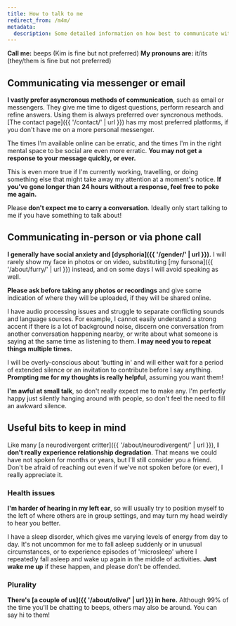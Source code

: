 ```yaml
---
title: How to talk to me
redirect_from: /m4m/
metadata:
  description: Some detailed information on how best to communicate with me.
---
```


**Call me:** beeps (Kim is fine but not preferred)
**My pronouns are:** it/its (they/them is fine but not preferred)

## Communicating via messenger or email

**I vastly prefer asyncronous methods of communication**, such as email or messengers. They give me time to digest questions, perform research and refine answers. Using them is always preferred over syncronous methods. [The contact page]({{ '/contact/' | url }}) has my most preferred platforms, if you don't have me on a more personal messenger.

The times I'm available online can be erratic, and the times I'm in the right mental space to be social are even more erratic. **You may not get a response to your message quickly, or ever.**

This is even more true if I'm currently working, travelling, or doing something else that might take away my attention at a moment's notice. **If you've gone longer than 24 hours without a response, feel free to poke me again.**

Please **don't expect me to carry a conversation**. Ideally only start talking to me if you have something to talk about!

## Communicating in-person or via phone call

**I generally have social anxiety and [dysphoria]({{ '/gender/' | url }}).** I will rarely show my face in photos or on video, substituting [my fursona]({{ '/about/furry/' | url }}) instead, and on some days I will avoid speaking as well.

**Please ask before taking any photos or recordings** and give some indication of where they will be uploaded, if they will be shared online.

I have audio processing issues and struggle to separate conflicting sounds and language sources. For example, I cannot easily understand a strong accent if there is a lot of background noise, discern one conversation from another conversation happening nearby, or write about what someone is saying at the same time as listening to them. **I may need you to repeat things multiple times.**

I will be overly-conscious about 'butting in' and will either wait for a period of extended silence or an invitation to contribute before I say anything. **Prompting me for my thoughts is really helpful**, assuming you want them!

**I'm awful at small talk**, so don't really expect me to make any. I'm perfectly happy just silently hanging around with people, so don't feel the need to fill an awkward silence.

## Useful bits to keep in mind

Like many [a neurodivergent critter]({{ '/about/neurodivergent/' | url }}), **I don't really experience relationship degradation**. That means we could have not spoken for months or years, but I'll still consider you a friend. Don't be afraid of reaching out even if we've not spoken before (or ever), I really appreciate it.

### Health issues

**I'm harder of hearing in my left ear**, so will usually try to position myself to the left of where others are in group settings, and may turn my head weirdly to hear you better.

I have a sleep disorder, which gives me varying levels of energy from day to day. It's not uncommon for me to fall asleep suddenly or in unusual circumstances, or to experience episodes of 'microsleep' where I repeatedly fall asleep and wake up again in the middle of activities. **Just wake me up** if these happen, and please don't be offended.

### Plurality

**There's [a couple of us]({{ '/about/olive/' | url }}) in here.** Although 99% of the time you'll be chatting to beeps, others may also be around. You can say hi to them!
